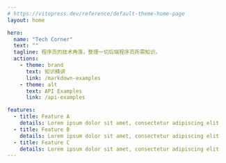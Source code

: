 ```yaml
---
# https://vitepress.dev/reference/default-theme-home-page
layout: home

hero:
  name: "Tech Corner"
  text: ""
  tagline: 程序员的技术角落，整理一切后端程序员所需知识。
  actions:
    - theme: brand
      text: 知识精讲
      link: /markdown-examples
    - theme: alt
      text: API Examples
      link: /api-examples

features:
  - title: Feature A
    details: Lorem ipsum dolor sit amet, consectetur adipiscing elit
  - title: Feature B
    details: Lorem ipsum dolor sit amet, consectetur adipiscing elit
  - title: Feature C
    details: Lorem ipsum dolor sit amet, consectetur adipiscing elit
---
```


